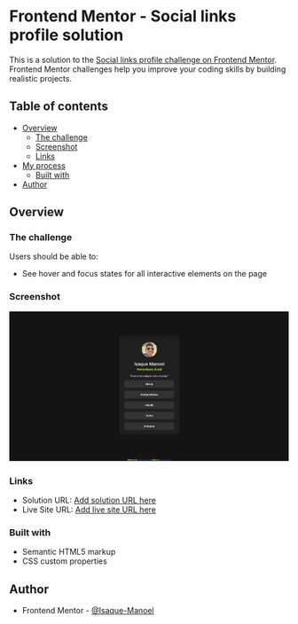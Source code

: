 # Frontend Mentor - Social links profile solution

This is a solution to the [Social links profile challenge on Frontend Mentor](https://www.frontendmentor.io/challenges/social-links-profile-UG32l9m6dQ). Frontend Mentor challenges help you improve your coding skills by building realistic projects. 

## Table of contents

- [Overview](#overview)
  - [The challenge](#the-challenge)
  - [Screenshot](#screenshot)
  - [Links](#links)
- [My process](#my-process)
  - [Built with](#built-with)
- [Author](#author)


## Overview

### The challenge

Users should be able to:

- See hover and focus states for all interactive elements on the page

### Screenshot

![](./screensht.jpg)

### Links

- Solution URL: [Add solution URL here](https://github.com/Isaque-Manoel/Desafio-2)
- Live Site URL: [Add live site URL here](https://isaque-manoel.github.io/Desafio-2/)

### Built with

- Semantic HTML5 markup
- CSS custom properties

## Author

- Frontend Mentor - [@Isaque-Manoel](https://www.frontendmentor.io/profile/Isaque-Manoel)
